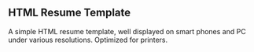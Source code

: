 HTML Resume Template
--------------------

A simple HTML resume template, well displayed on smart phones and PC under various resolutions. Optimized for printers.


